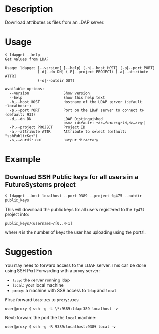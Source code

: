 # Description

Download attributes as files from an LDAP server.

# Usage

```
$ ldapget --help
Get values from LDAP

Usage: ldapget [--version] [--help] [-h|--host HOST] [-p|--port PORT]
               [-d|--dn DN] (-P|--project PROJECT) [-a|--attribute ATTR]
               (-o|--outdir OUT)

Available options:
  --version                Show version
  --help                   Show this help text
  -h,--host HOST           Hostname of the LDAP server (default: "localhost")
  -p,--port PORT           Port on the LDAP server to connect to (default: 938)
  -d,--dn DN               LDAP Distinguished
                           Name (default: "dc=futuregrid,dc=org")
  -P,--project PROJECT     Project ID
  -a,--attribute ATTR      Attribute to select (default: "sshPublicKey")
  -o,--outdir OUT          Output directory
```

# Example

## Download SSH Public keys for all users in a FutureSystems project

```
$ ldapget --host localhost --port 9389 --project fg475 --outdir public_keys
```

This will download the public keys for all users registered to the `fg475` project into:

```
public_keys/<username>/[0..N-1]
```

where `N` is the number of keys the user has uploading using the portal.


# Suggestion

You may need to forward access to the LDAP server.
This can be done using SSH Port Forwarding with a proxy server:

- `ldap`: the server running ldap
- `local`: your local machine
- `proxy`: a machine with SSH access to `ldap` and `local`

First: forward `ldap:389` to `proxy:9389`:

```
user@proxy $ ssh -g -L \*:9389:ldap:389 localhost -v
```

Next: forward the port the the `local` machine:

```
user@proxy $ ssh -g -R 9389:localhost:9389 local -v
```
